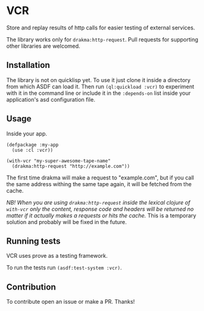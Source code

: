 # VCR

Store and replay results of http calls for easier testing of external services.

The library works only for `drakma:http-request`. Pull requests for supporting other libraries are welcomed.

## Installation

The library is not on quicklisp yet. To use it just clone it inside a directory from which ASDF can load it. Then run `(ql:quickload :vcr)` to experiment with it in the command line or include it in the `:depends-on` list inside your application's asd configuration file.

## Usage

Inside your app.

```
(defpackage :my-app
  (use :cl :vcr))

(with-vcr "my-super-awesome-tape-name"
  (drakma:http-request "http://example.com"))
```

The first time drakma will make a request to "example.com", but if you call the same address withing the same tape again, it will be fetched from the cache.

*NB! When you are using `drakma:http-request` inside the lexical clojure of `with-vcr` only the content, response code and headers will be returned no matter if it actually makes a requests or hits the cache.* This is a temporary solution and probably will be fixed in the future.

## Running tests

VCR uses prove as a testing framework.

To run the tests run `(asdf:test-system :vcr)`.

## Contribution

To contribute open an issue or make a PR. Thanks!